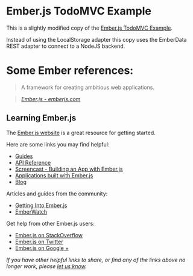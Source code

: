 # Ember.js TodoMVC Example

This is a slightly modified copy of the [Ember.js TodoMVC Example](https://github.com/tastejs/todomvc).

Instead of using the LocalStorage adapter this copy uses the EmberData REST adapter to connect to a NodeJS backend. 


# Some Ember references:

> A framework for creating ambitious web applications.

> _[Ember.js - emberjs.com](http://emberjs.com)_


## Learning Ember.js

The [Ember.js website](http://emberjs.com) is a great resource for getting started.

Here are some links you may find helpful:

* [Guides](http://emberjs.com/guides)
* [API Reference](http://emberjs.com/api)
* [Screencast - Building an App with Ember.js](https://www.youtube.com/watch?v=Ga99hMi7wfY)
* [Applications built with Ember.js](http://emberjs.com/ember-users)
* [Blog](http://emberjs.com/blog)

Articles and guides from the community:

* [Getting Into Ember.js](http://net.tutsplus.com/tutorials/javascript-ajax/getting-into-ember-js)
* [EmberWatch](http://emberwatch.com)

Get help from other Ember.js users:

* [Ember.js on StackOverflow](http://stackoverflow.com/questions/tagged/ember.js)
* [Ember.js on Twitter](http://twitter.com/emberjs)
* [Ember.js on Google +](https://plus.google.com/communities/106387049790387471205)

_If you have other helpful links to share, or find any of the links above no longer work, please [let us know](https://github.com/tastejs/todomvc/issues)._
